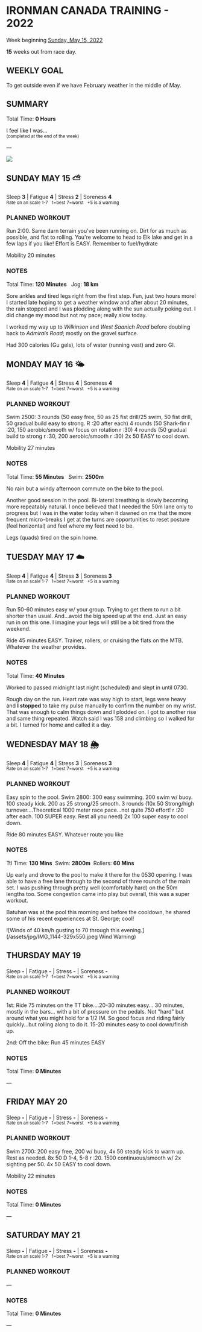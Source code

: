 # IRONMAN CANADA TRAINING - 2022
Week beginning [Sunday, May 15, 2022](javascript:flick('sun');)

**15** weeks out from race day.

## WEEKLY GOAL
To get outside even if we have February weather in the middle of May.

## SUMMARY
Total Time: **0 Hours**

I feel like I was...
<br /><sup>(completed at the end of the week)</sup>

&mdash;

![](/assets/jpg/II-9x550.jpeg)

## SUNDAY MAY 15 ⛅️
Sleep **3** | Fatigue **4** | Stress **2** | Soreness **4**
<sup><br />Rate on an scale 1-7 &nbsp; 1=best 7=worst &nbsp; +5 is a warning</sup>

### PLANNED WORKOUT
Run 2:00. 
Same darn terrain you've been running on. Dirt for as much as possible, and flat to rolling.
You're welcome to head to Elk lake and get in a few laps if you like!
Effort is EASY. 
Remember to fuel/hydrate

Mobility 20 minutes

### NOTES
Total Time: **120 Minutes** &nbsp; Jog: **18 km**

Sore ankles and tired legs right from the first step.  Fun, just two hours more!  I started late hoping to get a weather window and after about 20 minutes, the rain stopped and I was plodding along with the sun actually poking out.  I did change my mood but not my pace; really slow today.

I worked my way up to _Wilkinson_ and _West Saanich Road_ before doubling back to _Admirals Road_; mostly on the gravel surface.

Had 300 calories (Gu gels), lots of water (running vest) and zero GI.
 
<!---->
## MONDAY MAY 16 🌤
Sleep **4** | Fatigue **4** | Stress **4** | Soreness **4**
<sup><br />Rate on an scale 1-7 &nbsp; 1=best 7=worst &nbsp; +5 is a warning</sup>

### PLANNED WORKOUT
Swim 2500: 
3 rounds (50 easy free, 50 as 25 fist drill/25 swim, 50 fist drill, 50 gradual build easy to strong. R :20 after each)
4 rounds (50 Shark-fin r :20, 150 aerobic/smooth w/ focus on rotation r :30)
4 rounds (50 gradual build to strong r :30, 200 aerobic/smooth r :30)
2x 50 EASY to cool down. 

Mobility 27 minutes

### NOTES
Total Time: **55 Minutes** &nbsp; Swim: **2500m**

No rain but a windy afternoon commute on the bike to the pool.

Another good session in the pool.  Bi-lateral breathing is slowly becoming more repeatably natural.  I once believed that I needed the 50m lane only to progress but I was in the water today when it dawned on me that the more frequent micro-breaks I get at the turns are opportunities to reset posture (feel horizontal) and feel where my feet need to be.

Legs (quads) tired on the spin home.

<!---->
## TUESDAY MAY 17 ☁️
Sleep **4** | Fatigue **4** | Stress **3** | Soreness **3**
<sup><br />Rate on an scale 1-7 &nbsp; 1=best 7=worst &nbsp; +5 is a warning</sup>

### PLANNED WORKOUT
Run 50-60 minutes easy w/ your group. Trying to get them to run a bit shorter than usual. And...avoid the big speed up at the end. Just an easy run in on this one. I imagine your legs will still be a bit tired from the weekend.

Ride 45 minutes EASY. Trainer, rollers, or cruising the flats on the MTB. Whatever the weather provides. 

### NOTES
Total Time: **40 Minutes** &nbsp; 

Worked to passed midnight last night (scheduled) and slept in until 0730.

Rough day on the run.  Heart rate was way high to start, legs were heavy and **I stopped** to take my pulse manually to confirm the number on my wrist.  That was enough to calm things down and I plodded on.  I got to another rise and same thing repeated.  Watch said I was 158 and climbing so I walked for a bit.  I turned for home and called it a day.

<!---->
## WEDNESDAY MAY 18 🌦
Sleep **4** | Fatigue **4** | Stress **3** | Soreness **3**
<sup><br />Rate on an scale 1-7 &nbsp; 1=best 7=worst &nbsp; +5 is a warning</sup>

### PLANNED WORKOUT
Easy spin to the pool.
Swim 2800: 
300 easy swimming. 
200 swim w/ buoy.
100 steady kick. 
200 as 25 strong/25 smooth. 
3 rounds (10x 50 Strong/high turnover....Theoretical 1000 meter race pace...not quite 750 effort! r :20 after each. 100 SUPER easy. Rest all you need)
2x 100 super easy to cool down.

Ride 80 minutes EASY. Whatever route you like

### NOTES
Ttl Time: **130 Mins** &nbsp;Swim: **2800m** &nbsp;Rollers: **60 Mins**

Up early and drove to the pool to make it there for the 0530 opening.  I was able to have a free lane through to the second of three rounds of the main set.  I was pushing through pretty well (comfortably hard) on the 50m lengths too.  Some congestion came into play but overall, this was a super workout.

Batuhan was at the pool this morning and before the cooldown, he shared some of his recent experiences at St. George; cool!

![Winds of 40 km/h gusting to 70 through this evening.](/assets/jpg/IMG_1144-329x550.jpeg Wind Warning)

## THURSDAY MAY 19
Sleep **-** | Fatigue **-** | Stress **-** | Soreness **-**
<sup><br />Rate on an scale 1-7 &nbsp; 1=best 7=worst &nbsp; +5 is a warning</sup>

### PLANNED WORKOUT
1st: Ride 75 minutes on the TT bike....20-30 minutes easy...
30 minutes, mostly in the bars... with a bit of pressure on the pedals. Not "hard" but around what you might hold for a 1/2 IM. So good focus and riding fairly quickly...but rolling along to do it. 
15-20 minutes easy to cool down/finish up.

2nd: Off the bike: Run 45 minutes EASY

### NOTES
Total Time: **0 Minutes**

&mdash;  

<!---->
## FRIDAY MAY 20
Sleep **-** | Fatigue **-** | Stress **-** | Soreness **-**
<sup><br />Rate on an scale 1-7 &nbsp; 1=best 7=worst &nbsp; +5 is a warning</sup>

### PLANNED WORKOUT
Swim 2700: 
200 easy free, 200 w/ buoy, 4x 50 steady kick to warm up. Rest as needed. 
8x 50 D 1-4, 5-8 r :20. 
1500 continuous/smooth w/ 2x sighting per 50. 
4x 50 EASY to cool down.

Mobility 22 minutes

### NOTES
Total Time: **0 Minutes**

&mdash;  

<!---->
## SATURDAY MAY 21
Sleep **-** | Fatigue **-** | Stress **-** | Soreness **-**
<sup><br />Rate on an scale 1-7 &nbsp; 1=best 7=worst &nbsp; +5 is a warning</sup>

### PLANNED WORKOUT
&mdash;  

### NOTES
Total Time: **0 Minutes**

&mdash;  
